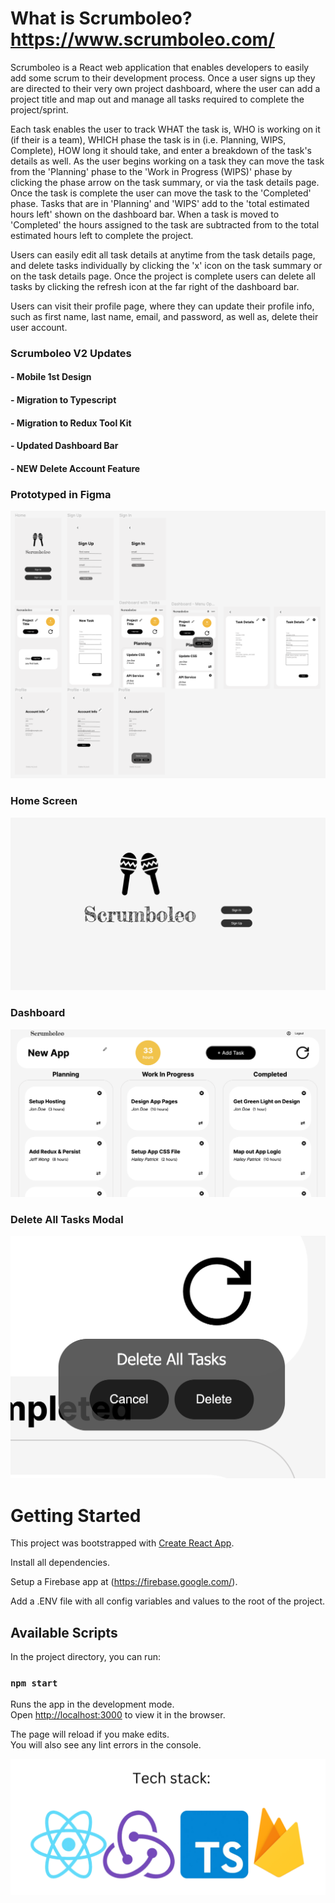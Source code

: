 # What is Scrumboleo? https://www.scrumboleo.com/

Scrumboleo is a React web application that enables developers to easily add some scrum to their development process. Once a user signs up they are directed to their very own project dashboard, where the user can add a project title and map out and manage all tasks required to complete the project/sprint.

Each task enables the user to track WHAT the task is, WHO is working on it (if their is a team), WHICH phase the task is in (i.e. Planning, WIPS, Complete), HOW long it should take, and enter a breakdown of the task's details as well. As the user begins working on a task they can move the task from the 'Planning' phase to the 'Work in Progress (WIPS)' phase by clicking the phase arrow on the task summary, or via the task details page. Once the task is complete the user can move the task to the 'Completed' phase. Tasks that are in 'Planning' and 'WIPS' add to the 'total estimated hours left' shown on the dashboard bar. When a task is moved to 'Completed' the hours assigned to the task are subtracted from to the total estimated hours left to complete the project.

Users can easily edit all task details at anytime from the task details page, and delete tasks individually by clicking the 'x' icon on the task summary or on the task details page. Once the project is complete users can delete all tasks by clicking the refresh icon at the far right of the dashboard bar.

Users can visit their profile page, where they can update their profile info, such as first name, last name, email, and password, as well as, delete their user account.



### Scrumboleo V2 Updates
####    - Mobile 1st Design
####    - Migration to Typescript
####    - Migration to Redux Tool Kit
####    - Updated Dashboard Bar
####    - NEW Delete Account Feature


### Prototyped in Figma
![screenshot](https://github.com/richsbrown/scrumboleo/blob/master/src/assets/Sv2%20Figma%20Prototype.png)


### Home Screen
![screenshot](https://github.com/richsbrown/scrumboleo/blob/master/src/assets/Sv2%20Home%20Full%20Screen.png)

### Dashboard
![screenshot](https://github.com/richsbrown/scrumboleo/blob/master/src/assets/Sv2%20Dashboard%20Full%20Screen.png)

### Delete All Tasks Modal
![screenshot](https://github.com/richsbrown/scrumboleo/blob/master/src/assets/Sv2%20Delete%20All%20Tasks.png)




# Getting Started

This project was bootstrapped with [Create React App](https://github.com/facebook/create-react-app).

Install all dependencies.

Setup a Firebase app at (https://firebase.google.com/).

Add a .ENV file with all config variables and values to the root of the project.


## Available Scripts

In the project directory, you can run:


### `npm start`

Runs the app in the development mode.\
Open [http://localhost:3000](http://localhost:3000) to view it in the browser.

The page will reload if you make edits.\
You will also see any lint errors in the console.


![screenshot](https://github.com/richsbrown/scrumboleo/blob/master/src/assets/Sv2%20Tech%20Stack%20logos.png)
